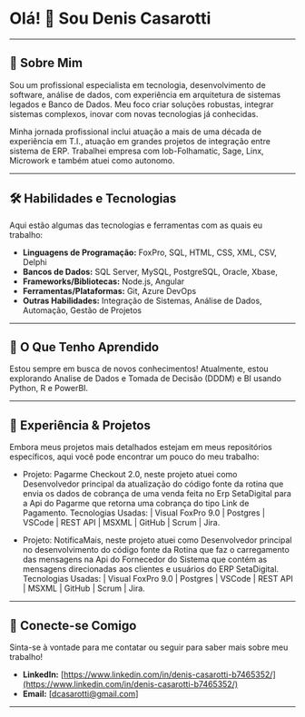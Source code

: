 # Olá! 👋 Sou Denis Casarotti

---

## 🚀 Sobre Mim

Sou um profissional especialista em tecnologia, desenvolvimento de software, análise de dados, com experiência em arquitetura de sistemas legados e Banco de Dados. Meu foco criar soluções robustas, integrar sistemas complexos, inovar com novas tecnologias já conhecidas.

Minha jornada profissional inclui atuação a mais de uma década de experiência em T.I., atuação em grandes projetos de integração entre sistema de ERP. Trabalhei empresa com Iob-Folhamatic, Sage, Linx, Microwork e também atuei como autonomo.

---

## 🛠️ Habilidades e Tecnologias

Aqui estão algumas das tecnologias e ferramentas com as quais eu trabalho:

* **Linguagens de Programação:** FoxPro, SQL, HTML, CSS, XML, CSV, Delphi
* **Bancos de Dados:** SQL Server, MySQL, PostgreSQL, Oracle, Xbase, 
* **Frameworks/Bibliotecas:** Node.js, Angular
* **Ferramentas/Plataformas:** Git, Azure DevOps
* **Outras Habilidades:** Integração de Sistemas, Análise de Dados, Automação, Gestão de Projetos

---

## 🌱 O Que Tenho Aprendido

Estou sempre em busca de novos conhecimentos! Atualmente, estou explorando Analise de Dados e Tomada de Decisão (DDDM) e BI usando Python, R e PowerBI.

---

## 💼 Experiência & Projetos

Embora meus projetos mais detalhados estejam em meus repositórios específicos, aqui você pode encontrar um pouco do meu trabalho:

* Projeto: Pagarme Checkout 2.0, neste projeto atuei como Desenvolvedor principal da atualização do código fonte da rotina que envia os dados de cobrança de uma venda feita no Erp SetaDigital para a Api do Pagarme que          retorna uma cobrança do tipo Link de Pagamento.
  Tecnologias Usadas: | Visual FoxPro 9.0 | Postgres | VSCode | REST API | MSXML | GitHub | Scrum | Jira.

* Projeto: NotificaMais, neste projeto atuei como Desenvolvedor principal no desenvolvimento do código fonte da Rotina que faz o carregamento das mensagens na Api do Fornecedor do Sistema que contém as mensagens                direcionadas aos clientes e usuários do ERP SetaDigital.
  Tecnologias Usadas: | Visual FoxPro 9.0 | Postgres | VSCode | REST API | MSXML | GitHub | Scrum | Jira.

---

## 🤝 Conecte-se Comigo

Sinta-se à vontade para me contatar ou seguir para saber mais sobre meu trabalho!

* **LinkedIn:** [https://www.linkedin.com/in/denis-casarotti-b7465352/](https://www.linkedin.com/in/denis-casarotti-b7465352/)
* **Email:** [dcasarotti@gmail.com]
---
